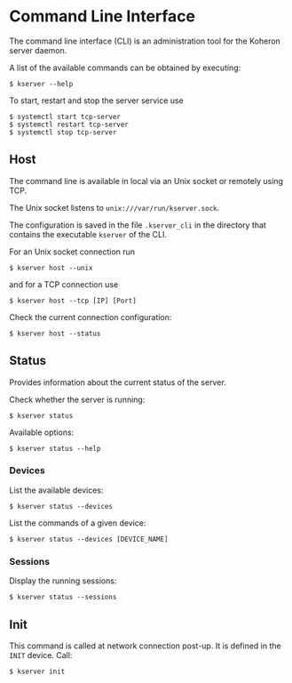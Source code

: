 # Command Line Interface

The command line interface (CLI) is an administration tool for the Koheron server daemon.

A list of the available commands can be obtained by executing:
```
$ kserver --help
```

To start, restart and stop the server service use
```
$ systemctl start tcp-server
$ systemctl restart tcp-server
$ systemctl stop tcp-server
```

## Host

The command line is available in local via an Unix socket or remotely using TCP.

The Unix socket listens to `unix:///var/run/kserver.sock`.

The configuration is saved in the file `.kserver_cli` in the directory that contains the executable `kserver` of the CLI.

For an Unix socket connection run
```
$ kserver host --unix
```
and for a TCP connection use
```
$ kserver host --tcp [IP] [Port]
```
Check the current connection configuration:
```
$ kserver host --status
```

## Status

Provides information about the current status of the server.

Check whether the server is running:
```
$ kserver status
```

Available options:
```
$ kserver status --help
```

### Devices

List the available devices:
```
$ kserver status --devices
```

List the commands of a given device:
```
$ kserver status --devices [DEVICE_NAME]
```

### Sessions

Display the running sessions:
```
$ kserver status --sessions
```

## Init

This command is called at network connection post-up. It is defined in the `INIT` device. Call:
```
$ kserver init
```
